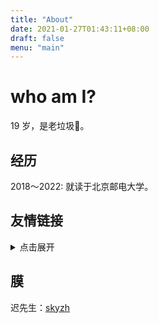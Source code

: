 ```yaml
---
title: "About"
date: 2021-01-27T01:43:11+08:00
draft: false
menu: "main"
---
```


# who am I?

19 岁，是老垃圾👾。

## 经历

2018～2022: 就读于北京邮电大学。

## 友情链接
<details>
<summary>点击展开</summary>

🐟 大佬：[Name1e5s Blog](https://blog.name1e5s.com)

缺氧甲醛：[甲醛的技术博客](https://hyker.com)

学分学长：[fenxue's corner](https://sprinter1999.github.io)

即将脱单的何巨巨：[RinchanNow!](https://rinchannowww.github.io)

柯西莫🍊：[Murphy](https://murphy-orangemud.github.io)
</details>

## 膜

迟先生：[skyzh](https://skyzh.dev)

